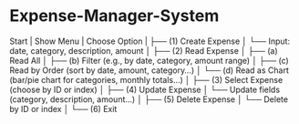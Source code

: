# Expense-Manager-System

Start
   |
Show Menu
   |
Choose Option
   |
   ├── (1) Create Expense
   │       └── Input: date, category, description, amount
   │
   ├── (2) Read Expense
   │       ├── (a) Read All
   │       ├── (b) Filter (e.g., by date, category, amount range)
   │       ├── (c) Read by Order (sort by date, amount, category…)
   │       └── (d) Read as Chart (bar/pie chart for categories, monthly totals…)
   │
   ├── (3) Select Expense (choose by ID or index)
   │
   ├── (4) Update Expense
   │       └── Update fields (category, description, amount…)
   │
   ├── (5) Delete Expense
   │       └── Delete by ID or index
   │
   └── (6) Exit
